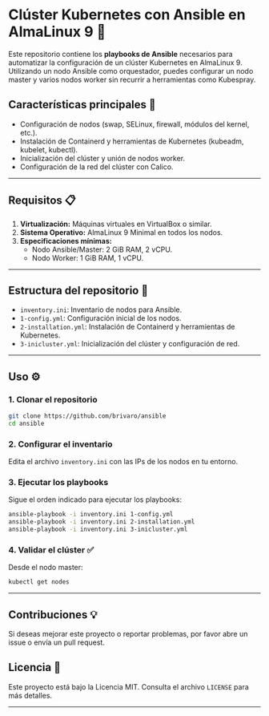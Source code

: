 # **Clúster Kubernetes con Ansible en AlmaLinux 9** 🚀

Este repositorio contiene los **playbooks de Ansible** necesarios para automatizar la configuración de un clúster Kubernetes en AlmaLinux 9. Utilizando un nodo Ansible como orquestador, puedes configurar un nodo master y varios nodos worker sin recurrir a herramientas como Kubespray.

## **Características principales** 🔧
- Configuración de nodos (swap, SELinux, firewall, módulos del kernel, etc.).
- Instalación de Containerd y herramientas de Kubernetes (kubeadm, kubelet, kubectl).
- Inicialización del clúster y unión de nodos worker.
- Configuración de la red del clúster con Calico.

---

## **Requisitos** 📋
1. **Virtualización:** Máquinas virtuales en VirtualBox o similar.
2. **Sistema Operativo:** AlmaLinux 9 Minimal en todos los nodos.
3. **Especificaciones mínimas:**
   - Nodo Ansible/Master: 2 GiB RAM, 2 vCPU.
   - Nodo Worker: 1 GiB RAM, 1 vCPU.

---

## **Estructura del repositorio** 📂
- `inventory.ini`: Inventario de nodos para Ansible.
- `1-config.yml`: Configuración inicial de los nodos.
- `2-installation.yml`: Instalación de Containerd y herramientas de Kubernetes.
- `3-inicluster.yml`: Inicialización del clúster y configuración de red.

---

## **Uso** ⚙️

### **1. Clonar el repositorio**
```bash
git clone https://github.com/brivaro/ansible
cd ansible
```

### **2. Configurar el inventario**
Edita el archivo `inventory.ini` con las IPs de los nodos en tu entorno.

### **3. Ejecutar los playbooks**
Sigue el orden indicado para ejecutar los playbooks:
```bash
ansible-playbook -i inventory.ini 1-config.yml
ansible-playbook -i inventory.ini 2-installation.yml
ansible-playbook -i inventory.ini 3-inicluster.yml
```

### **4. Validar el clúster** ✅
Desde el nodo master:
```bash
kubectl get nodes
```

---

## **Contribuciones** 💡
Si deseas mejorar este proyecto o reportar problemas, por favor abre un issue o envía un pull request.

## **Licencia** 📜
Este proyecto está bajo la Licencia MIT. Consulta el archivo `LICENSE` para más detalles.

--- 
